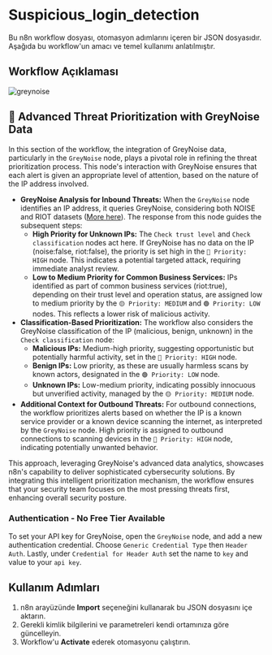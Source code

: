 # Suspicious_login_detection

Bu n8n workflow dosyası, otomasyon adımlarını içeren bir JSON dosyasıdır.
Aşağıda bu workflow'un amacı ve temel kullanımı anlatılmıştır.

## Workflow Açıklaması
![greynoise](https://i.imgur.com/4vSwTkY.png)
## 🚦 Advanced Threat Prioritization with GreyNoise Data

In this section of the workflow, the integration of GreyNoise data, particularly in the `GreyNoise` node, plays a pivotal role in refining the threat prioritization process. This node's interaction with GreyNoise ensures that each alert is given an appropriate level of attention, based on the nature of the IP address involved.

-   **GreyNoise Analysis for Inbound Threats:** When the `GreyNoise` node identifies an IP address, it queries GreyNoise, considering both NOISE and RIOT datasets ([More here](https://docs.greynoise.io/docs/riot-data)). The response from this node guides the subsequent steps:
    -   **High Priority for Unknown IPs:** The `Check trust level` and `Check classification` nodes act here. If GreyNoise has no data on the IP (noise:false, riot:false), the priority is set high in the `🔴 Priority: HIGH` node. This indicates a potential targeted attack, requiring immediate analyst review.
    -   **Low to Medium Priority for Common Business Services:** IPs identified as part of common business services (riot:true), depending on their trust level and operation status, are assigned low to medium priority by the `🟡 Priority: MEDIUM` and `🟢 Priority: LOW` nodes. This reflects a lower risk of malicious activity.
-   **Classification-Based Prioritization:** The workflow also considers the GreyNoise classification of the IP (malicious, benign, unknown) in the `Check classification` node:
    -   **Malicious IPs:** Medium-high priority, suggesting opportunistic but potentially harmful activity, set in the `🔴 Priority: HIGH` node.
    -   **Benign IPs:** Low priority, as these are usually harmless scans by known actors, designated in the `🟢 Priority: LOW` node.
    -   **Unknown IPs:** Low-medium priority, indicating possibly innocuous but unverified activity, managed by the `🟡 Priority: MEDIUM` node.
-   **Additional Context for Outbound Threats:** For outbound connections, the workflow prioritizes alerts based on whether the IP is a known service provider or a known device scanning the internet, as interpreted by the `GreyNoise` node. High priority is assigned to outbound connections to scanning devices in the `🔴 Priority: HIGH` node, indicating potentially unwanted behavior.


This approach, leveraging GreyNoise's advanced data analytics, showcases n8n's capability to deliver sophisticated cybersecurity solutions. By integrating this intelligent prioritization mechanism, the workflow ensures that your security team focuses on the most pressing threats first, enhancing overall security posture.

### Authentication - No Free Tier Available

To set your API key for GreyNoise, open the `GreyNoise` node, and add a new authentication credential. Choose `Generic Credential Type` then `Header Auth`. Lastly, under `Credential for Header Auth` set the name to `key` and value to your `api key`.

## Kullanım Adımları
1. n8n arayüzünde **Import** seçeneğini kullanarak bu JSON dosyasını içe aktarın.
2. Gerekli kimlik bilgilerini ve parametreleri kendi ortamınıza göre güncelleyin.
3. Workflow'u **Activate** ederek otomasyonu çalıştırın.
